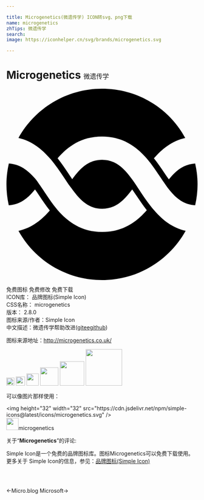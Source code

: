 ```yaml
---

title: Microgenetics(微遗传学) ICON转svg、png下载
name: microgenetics
zhTips: 微遗传学
search: 
image: https://iconhelper.cn/svg/brands/microgenetics.svg

---
```


# Microgenetics  <small style="font-size: 60%;font-weight: 100">微遗传学</small>

<div id="svg" class="svg-wrap">
<svg role="img" viewBox="0 0 24 24" xmlns="http://www.w3.org/2000/svg"><title>Microgenetics icon</title><path d="M12.008 6c2.595 0 4.31 1.263 5.583 2.726l.248.293c.082.101.164.2.242.3.434.569.809 1.146 1.17 1.674.24.356.465.693.689 1.008l.227.32c.074.105.148.211.24.31.928 1.171 1.889 1.9 3.283 1.991.195-.845.301-1.721.301-2.621s-.105-1.776-.301-2.621c-1.395.091-2.355.819-3.301 1.991-.18-.246-.357-.51-.555-.796-.375-.566-.809-1.208-1.32-1.845 1.006-1.169 2.25-2.175 3.932-2.557C20.453 2.49 16.523 0 12.008 0c-4.5 0-8.44 2.49-10.49 6.173 1.681.384 2.923 1.388 3.931 2.556.086.09.168.18.249.285l.237.3c.479.615.914 1.245 1.305 1.845l.555.826.24.329c.074.104.165.21.239.315 1.051 1.439 2.115 2.43 3.75 2.43 1.65 0 2.701-.99 3.765-2.43l.375.555c.451.66.932 1.38 1.455 2.055-1.273 1.471-3 2.73-5.595 2.73-2.594 0-4.304-1.275-5.579-2.73l-.24-.3-.24-.3c-.435-.57-.81-1.154-1.17-1.68-.239-.36-.465-.69-.689-1.006l-.226-.33c-.074-.104-.149-.21-.24-.314C2.664 10.2 1.703 9.465.309 9.375c-.195.849-.3 1.725-.3 2.625s.102 1.776.29 2.621c1.398-.091 2.355-.819 3.295-1.991.172.246.354.51.544.796.375.566.806 1.208 1.313 1.845-1.009 1.169-2.253 2.175-3.93 2.557C3.566 21.51 7.494 24 12.008 24c4.515 0 8.441-2.49 10.49-6.173-1.68-.384-2.922-1.388-3.93-2.556-.086-.09-.17-.18-.25-.285l-.236-.3c-.48-.615-.916-1.245-1.305-1.845L16.223 12c-.074-.111-.154-.225-.23-.33-.078-.111-.154-.219-.232-.325-1.051-1.44-2.1-2.431-3.75-2.431s-2.699.99-3.75 2.431l-.375-.56c-.436-.669-.916-1.38-1.456-2.059C7.703 7.263 9.383 6 12.008 6"/></svg>
</div>
<detail full-name='microgenetics'></detail>

<div class="detail-page">
<p>
<span><span class="badge-success badge">免费图标</span> <span class="badge-success badge">免费修改</span>  <span class="badge-success badge">免费下载</span> </span>
<br/>
<span>
ICON库：
<span class="badge-secondary badge">品牌图标(Simple Icon)</span> 
</span>
<br/>
<span>
CSS名称：
<span class="badge-secondary badge">microgenetics</span> 
</span>

<br/>
<span>
版本：
<span class="badge-secondary badge">2.8.0</span> 
</span>
<br/>
<span>图标来源/作者：<span class="badge-light badge">Simple Icon</span></span> 
<br/>
<span class="zh-detail">中文描述：<span class="badge-primary badge">微遗传学</span><span class="help-link"><span>帮助改进</span>(<a href="https://gitee.com/liuwave/icon-helper/edit/master/json/brands/microgenetics.json" target="_blank" rel="noopener noreferrer">gitee</a><a href="https://github.com/liuwave/icon-helper/edit/master/json/brands/microgenetics.json" target="_blank" rel="noopener noreferrer">github</a></span>)</span><br/>
</p>
</div><div class="description description alert alert-light"><p>图标来源地址：<a href="http://microgenetics.co.uk/" target="_blank" rel="noopener noreferrer">http://microgenetics.co.uk/</a></p></div>
<div class="alert alert-dark">
<img height="21" width="21" src="https://cdn.jsdelivr.net/npm/simple-icons@latest/icons/microgenetics.svg" />
<img height="24" width="24" src="https://cdn.jsdelivr.net/npm/simple-icons@latest/icons/microgenetics.svg" />
<img height="32" width="32" src="https://cdn.jsdelivr.net/npm/simple-icons@latest/icons/microgenetics.svg" />
<img height="48" width="48" src="https://cdn.jsdelivr.net/npm/simple-icons@latest/icons/microgenetics.svg" />
<img height="64" width="64" src="https://cdn.jsdelivr.net/npm/simple-icons@latest/icons/microgenetics.svg" />
<img height="96" width="96" src="https://cdn.jsdelivr.net/npm/simple-icons@latest/icons/microgenetics.svg" />

</div>
<div>
  <p>可以像图片那样使用：    
  </p>
  <div class="alert alert-primary" style="font-size: 14px">
    &lt;img height="32" width="32" src="https://cdn.jsdelivr.net/npm/simple-icons@latest/icons/microgenetics.svg" /&gt;
    <copy-btn content='<img height="32" width="32" src="https://cdn.jsdelivr.net/npm/simple-icons@latest/icons/microgenetics.svg" />'></copy-btn>
  </div>
  <div class="alert alert-secondary">
    <img height="32" width="32" src="https://cdn.jsdelivr.net/npm/simple-icons@latest/icons/microgenetics.svg" />microgenetics
    <copy-btn content="microgenetics" btn-title="复制图标名称"></copy-btn>
  </div>
</div>
<div class="icon-detail__container">
<p>关于“<b>Microgenetics</b>”的评论:</p>
</div>
<Vssue title="关于“Microgenetics”的评论" />
<div><p>Simple Icon是一个免费的品牌图标库。图标Microgenetics可以免费下载使用。更多关于  Simple Icon的信息，参见：<a target="_blank" href="https://iconhelper.cn/brands.html">品牌图标(Simple Icon)</a>
</p></div>


<div style="padding:2rem 0 " class="page-nav"><p class="inner"><span class="prev">←<router-link to="/icon/micro-blog.html">Micro.blog</router-link></span> <span class="next"><router-link to="/icon/microsoft.html">Microsoft</router-link>→</span></p></div>

